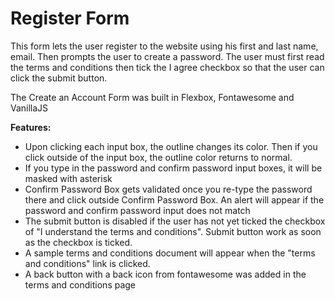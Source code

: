 # Register Form

This form lets the user register to the website using his first and last name, email. Then prompts the user to create a password. The user must first read the terms and conditions then tick the I agree checkbox so that the user can click the submit button.

The Create an Account Form was built in Flexbox, Fontawesome and VanillaJS

**Features:**
- Upon clicking each input box, the outline changes its color. Then if you click outside of the input box, the outline color returns to normal.
- If you type in the password and confirm password input boxes, it will be masked with asterisk
- Confirm Password Box gets validated once you re-type the password there and click outside Confirm Password Box. An alert will appear if the password and confirm password input does not match
- The submit button is disabled if the user has not yet ticked the checkbox of "I understand the terms and conditions". Submit button work as soon as the checkbox is ticked.
- A sample terms and conditions document will appear when the "terms and conditions" link is clicked.
- A back button with a back icon from fontawesome was added in the terms and conditions page
